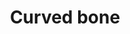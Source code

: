 ---
layout: item
title: Curved bone
item-id: 10977
datatable: true
id: 10977
name: "Curved bone"
members: true
lowalch: 2
highalch: 4
examine: "A curved Construction bone."
monsters:
  - id: 136
    name: "Ogre"
    members: true
    combat_level: 53
    wiki_url: "https://oldschool.runescape.wiki/w/Ogre#Level_53"
    drops:
      - quantity: "1"
        rarity: 0.00019950124688279303
    image: "https://oldschool.runescape.wiki/images/c/c5/Ogre.png?78692"
  - id: 458
    name: "Lizard"
    members: true
    combat_level: 42
    wiki_url: "https://oldschool.runescape.wiki/w/Lizard"
    drops:
      - quantity: "1"
        rarity: 0.00019950124688279303
    image: "https://oldschool.runescape.wiki/images/8/85/Desert_lizard.png?58ef5"
  - id: 477
    name: "Giant frog"
    members: true
    combat_level: 99
    wiki_url: "https://oldschool.runescape.wiki/w/Giant_frog#Level_99"
    drops:
      - quantity: "1"
        rarity: 0.00019950124688279303
    image: "https://oldschool.runescape.wiki/images/c/c6/Giant_frog.png?a8fe4"
  - id: 643
    name: "Arrg"
    members: true
    combat_level: 113
    wiki_url: "https://oldschool.runescape.wiki/w/Arrg#Normal"
    drops:
      - quantity: "1"
        rarity: 0.00019950124688279303
    image: "https://oldschool.runescape.wiki/images/6/65/Arrg.png?2e0cb"
  - id: 648
    name: "Ice Troll"
    members: true
    combat_level: 124
    wiki_url: "https://oldschool.runescape.wiki/w/Ice_troll#Level_124"
    drops:
      - quantity: "1"
        rarity: 0.00019950124688279303
    image: "https://oldschool.runescape.wiki/images/d/da/Ice_troll.png?73c10"
  - id: 649
    name: "Ice Troll"
    members: true
    combat_level: 123
    wiki_url: "https://oldschool.runescape.wiki/w/Ice_troll#Level_123"
    drops:
      - quantity: "1"
        rarity: 0.00019950124688279303
    image: "https://oldschool.runescape.wiki/images/d/da/Ice_troll.png?73c10"
  - id: 650
    name: "Ice Troll"
    members: true
    combat_level: 120
    wiki_url: "https://oldschool.runescape.wiki/w/Ice_troll#Level_120"
    drops:
      - quantity: "1"
        rarity: 0.00019950124688279303
    image: "https://oldschool.runescape.wiki/images/d/da/Ice_troll.png?73c10"
  - id: 651
    name: "Ice Troll"
    members: true
    combat_level: 121
    wiki_url: "https://oldschool.runescape.wiki/w/Ice_troll#Level_121"
    drops:
      - quantity: "1"
        rarity: 0.00019950124688279303
    image: "https://oldschool.runescape.wiki/images/d/da/Ice_troll.png?73c10"
  - id: 680
    name: "Giant skeleton"
    members: true
    combat_level: 80
    wiki_url: "https://oldschool.runescape.wiki/w/Giant_skeleton_(Shadow_Dungeon)"
    drops:
      - quantity: "1"
        rarity: 0.00019950124688279303
    image: "https://oldschool.runescape.wiki/images/a/a2/Giant_skeleton_%28Shadow_Dungeon%29.png?04e2c"
  - id: 699
    name: "Ice troll"
    members: true
    combat_level: 124
    wiki_url: "https://oldschool.runescape.wiki/w/Ice_troll#Level_124"
    drops:
      - quantity: "1"
        rarity: 0.00019950124688279303
    image: "https://oldschool.runescape.wiki/images/d/da/Ice_troll.png?73c10"
  - id: 700
    name: "Ice troll"
    members: true
    combat_level: 123
    wiki_url: "https://oldschool.runescape.wiki/w/Ice_troll#Level_123"
    drops:
      - quantity: "1"
        rarity: 0.00019950124688279303
    image: "https://oldschool.runescape.wiki/images/d/da/Ice_troll.png?73c10"
  - id: 701
    name: "Ice troll"
    members: true
    combat_level: 120
    wiki_url: "https://oldschool.runescape.wiki/w/Ice_troll#Level_120"
    drops:
      - quantity: "1"
        rarity: 0.00019950124688279303
    image: "https://oldschool.runescape.wiki/images/d/da/Ice_troll.png?73c10"
  - id: 702
    name: "Ice troll"
    members: true
    combat_level: 121
    wiki_url: "https://oldschool.runescape.wiki/w/Ice_troll#Level_121"
    drops:
      - quantity: "1"
        rarity: 0.00019950124688279303
    image: "https://oldschool.runescape.wiki/images/d/da/Ice_troll.png?73c10"
  - id: 763
    name: "Giant Roc"
    members: true
    combat_level: 172
    wiki_url: "https://oldschool.runescape.wiki/w/Giant_Roc#Normal"
    drops:
      - quantity: "1"
        rarity: 0.00019950124688279303
    image: "https://oldschool.runescape.wiki/images/thumb/a/ab/Giant_Roc.png/1200px-Giant_Roc.png?bd2c8"
  - id: 787
    name: "Suqah"
    members: true
    combat_level: 111
    wiki_url: "https://oldschool.runescape.wiki/w/Suqah"
    drops:
      - quantity: "1"
        rarity: 0.00019950124688279303
    image: "https://oldschool.runescape.wiki/images/7/79/Suqah.png?349eb"
  - id: 852
    name: "Icelord"
    members: true
    combat_level: 51
    wiki_url: "https://oldschool.runescape.wiki/w/Icelord"
    drops:
      - quantity: "1"
        rarity: 0.00019950124688279303
    image: "https://oldschool.runescape.wiki/images/d/d8/Icelord.png?56c2f"
  - id: 891
    name: "Moss Guardian"
    members: true
    combat_level: 84
    wiki_url: "https://oldschool.runescape.wiki/w/Moss_Guardian#Normal"
    drops:
      - quantity: "1"
        rarity: 0.00019950124688279303
    image: "https://oldschool.runescape.wiki/images/8/87/Moss_Guardian.png?a1e47"
  - id: 925
    name: "Rock"
    members: true
    combat_level: 111
    wiki_url: "https://oldschool.runescape.wiki/w/Rock_(Troll)"
    drops:
      - quantity: "1"
        rarity: 0.00019950124688279303
    image: "https://oldschool.runescape.wiki/images/0/0b/Rock.png?b2468"
  - id: 926
    name: "Stick"
    members: true
    combat_level: 104
    wiki_url: "https://oldschool.runescape.wiki/w/Stick"
    drops:
      - quantity: "1"
        rarity: 0.00019950124688279303
    image: "https://oldschool.runescape.wiki/images/a/aa/Stick.png?49b4a"
  - id: 927
    name: "Pee Hat"
    members: true
    combat_level: 91
    wiki_url: "https://oldschool.runescape.wiki/w/Pee_Hat"
    drops:
      - quantity: "1"
        rarity: 0.00019950124688279303
    image: "https://oldschool.runescape.wiki/images/c/c2/Pee_Hat.png?b2468"
  - id: 928
    name: "Kraka"
    members: true
    combat_level: 91
    wiki_url: "https://oldschool.runescape.wiki/w/Kraka"
    drops:
      - quantity: "1"
        rarity: 0.00019950124688279303
    image: "https://oldschool.runescape.wiki/images/5/57/Kraka.png?ca051"
  - id: 931
    name: "Thrower Troll"
    members: true
    combat_level: 67
    wiki_url: "https://oldschool.runescape.wiki/w/Thrower_Troll"
    drops:
      - quantity: "1"
        rarity: 0.00019950124688279303
    image: "https://oldschool.runescape.wiki/images/9/98/Thrower_Troll.png?49b4a"
  - id: 936
    name: "Mountain troll"
    members: true
    combat_level: 69
    wiki_url: "https://oldschool.runescape.wiki/w/Mountain_troll#Level_69"
    drops:
      - quantity: "1"
        rarity: 0.00019950124688279303
    image: "https://oldschool.runescape.wiki/images/2/26/Mountain_troll.png?15542"
  - id: 1047
    name: "Cave horror"
    members: true
    combat_level: 80
    wiki_url: "https://oldschool.runescape.wiki/w/Cave_horror"
    drops:
      - quantity: "1"
        rarity: 0.00019950124688279303
    image: "https://oldschool.runescape.wiki/images/5/5b/Cave_horror_%281%29.png?a57e4"
  - id: 1097
    name: "Sea Snake Young"
    members: true
    combat_level: 90
    wiki_url: "https://oldschool.runescape.wiki/w/Sea_Snake_Young"
    drops:
      - quantity: "1"
        rarity: 0.00019950124688279303
    image: ""
  - id: 1101
    name: "Giant Sea Snake"
    members: true
    combat_level: 149
    wiki_url: "https://oldschool.runescape.wiki/w/Giant_Sea_Snake"
    drops:
      - quantity: "1"
        rarity: 0.00019950124688279303
    image: "https://oldschool.runescape.wiki/images/thumb/e/e3/Giant_Sea_Snake.png/1200px-Giant_Sea_Snake.png?3f58a"
  - id: 1153
    name: "Ogre"
    members: true
    combat_level: 63
    wiki_url: "https://oldschool.runescape.wiki/w/Ogre#Level_63"
    drops:
      - quantity: "1"
        rarity: 0.00019950124688279303
    image: "https://oldschool.runescape.wiki/images/c/c5/Ogre.png?78692"
  - id: 1834
    name: "Gorak"
    members: true
    combat_level: 145
    wiki_url: "https://oldschool.runescape.wiki/w/Gorak#Level_145"
    drops:
      - quantity: "1"
        rarity: 0.00019950124688279303
    image: "https://oldschool.runescape.wiki/images/thumb/7/7d/Gorak.png/1200px-Gorak.png?4657a"
  - id: 1874
    name: "Ice troll runt"
    members: true
    combat_level: 74
    wiki_url: "https://oldschool.runescape.wiki/w/Ice_troll_runt"
    drops:
      - quantity: "1"
        rarity: 0.00019950124688279303
    image: "https://oldschool.runescape.wiki/images/0/0a/Ice_troll_runt.png?3f791"
  - id: 1875
    name: "Ice troll male"
    members: true
    combat_level: 82
    wiki_url: "https://oldschool.runescape.wiki/w/Ice_troll_male"
    drops:
      - quantity: "1"
        rarity: 0.00019950124688279303
    image: "https://oldschool.runescape.wiki/images/0/0a/Ice_troll_runt.png?3f791"
  - id: 1876
    name: "Ice troll female"
    members: true
    combat_level: 82
    wiki_url: "https://oldschool.runescape.wiki/w/Ice_troll_female"
    drops:
      - quantity: "1"
        rarity: 0.00019950124688279303
    image: "https://oldschool.runescape.wiki/images/2/2a/Ice_troll_female.png?e9c3f"
  - id: 1877
    name: "Ice troll grunt"
    members: true
    combat_level: 100
    wiki_url: "https://oldschool.runescape.wiki/w/Ice_troll_grunt"
    drops:
      - quantity: "1"
        rarity: 0.00019950124688279303
    image: "https://oldschool.runescape.wiki/images/a/a3/Ice_troll_grunt.png?c5115"
  - id: 2075
    name: "Fire giant"
    members: true
    combat_level: 86
    wiki_url: "https://oldschool.runescape.wiki/w/Fire_giant#Level_86"
    drops:
      - quantity: "1"
        rarity: 0.00019950124688279303
    image: ""
  - id: 2085
    name: "Ice giant"
    members: false
    combat_level: 53
    wiki_url: "https://oldschool.runescape.wiki/w/Ice_giant#Level_53"
    drops:
      - quantity: "1"
        rarity: 0.00019950124688279303
    image: "https://oldschool.runescape.wiki/images/9/96/Ice_giant.png?20915"
  - id: 2090
    name: "Moss giant"
    members: false
    combat_level: 42
    wiki_url: "https://oldschool.runescape.wiki/w/Moss_giant#Level_42"
    drops:
      - quantity: "1"
        rarity: 0.00019950124688279303
    image: "https://oldschool.runescape.wiki/images/6/61/Moss_giant.png?3c6c6"
  - id: 2097
    name: "Cyclops"
    members: true
    combat_level: 56
    wiki_url: "https://oldschool.runescape.wiki/w/Cyclops#Level_56"
    drops:
      - quantity: "1"
        rarity: 0.00019950124688279303
    image: "https://oldschool.runescape.wiki/images/a/a9/Cyclops.png?dd786"
  - id: 2098
    name: "Hill Giant"
    members: false
    combat_level: 28
    wiki_url: "https://oldschool.runescape.wiki/w/Hill_Giant#1"
    drops:
      - quantity: "1"
        rarity: 0.00019950124688279303
    image: "https://oldschool.runescape.wiki/images/5/5f/Hill_Giant.png?d162a"
  - id: 2137
    name: "Cyclops"
    members: true
    combat_level: 106
    wiki_url: "https://oldschool.runescape.wiki/w/Cyclops#Level_106"
    drops:
      - quantity: "1"
        rarity: 0.00019950124688279303
    image: "https://oldschool.runescape.wiki/images/a/a9/Cyclops.png?dd786"
  - id: 2215
    name: "General Graardor"
    members: true
    combat_level: 624
    wiki_url: "https://oldschool.runescape.wiki/w/General_Graardor"
    drops:
      - quantity: "1"
        rarity: 0.00019950124688279303
    image: "https://oldschool.runescape.wiki/images/b/b8/General_Graardor.png?4dd90"
  - id: 2233
    name: "Ogre"
    members: true
    combat_level: 58
    wiki_url: "https://oldschool.runescape.wiki/w/Ogre#Level_58"
    drops:
      - quantity: "1"
        rarity: 0.00019950124688279303
    image: "https://oldschool.runescape.wiki/images/c/c5/Ogre.png?78692"
  - id: 2235
    name: "Cyclops"
    members: true
    combat_level: 81
    wiki_url: "https://oldschool.runescape.wiki/w/Cyclops#Level_81"
    drops:
      - quantity: "1"
        rarity: 0.00019950124688279303
    image: "https://oldschool.runescape.wiki/images/a/a9/Cyclops.png?dd786"
  - id: 2464
    name: "Cyclops"
    members: true
    combat_level: 76
    wiki_url: "https://oldschool.runescape.wiki/w/Cyclops#Level_76"
    drops:
      - quantity: "1"
        rarity: 0.00019950124688279303
    image: "https://oldschool.runescape.wiki/images/a/a9/Cyclops.png?dd786"
  - id: 2592
    name: "Mogre"
    members: true
    combat_level: 60
    wiki_url: "https://oldschool.runescape.wiki/w/Mogre"
    drops:
      - quantity: "1"
        rarity: 0.00019950124688279303
    image: "https://oldschool.runescape.wiki/images/6/6e/Mogre.png?94ffa"
  - id: 2946
    name: "Nail beast"
    members: true
    combat_level: 69
    wiki_url: "https://oldschool.runescape.wiki/w/Nail_beast#Level_69"
    drops:
      - quantity: "1"
        rarity: 0.00019950124688279303
    image: "https://oldschool.runescape.wiki/images/thumb/d/d4/Nail_beast.png/1200px-Nail_beast.png?873a4"
  - id: 2947
    name: "Nail beast"
    members: true
    combat_level: 98
    wiki_url: "https://oldschool.runescape.wiki/w/Nail_beast#Level_98"
    drops:
      - quantity: "1"
        rarity: 0.00019950124688279303
    image: "https://oldschool.runescape.wiki/images/thumb/d/d4/Nail_beast.png/1200px-Nail_beast.png?873a4"
  - id: 2948
    name: "Nail beast"
    members: true
    combat_level: 141
    wiki_url: "https://oldschool.runescape.wiki/w/Nail_beast#Level_141"
    drops:
      - quantity: "1"
        rarity: 0.00019950124688279303
    image: "https://oldschool.runescape.wiki/images/thumb/d/d4/Nail_beast.png/1200px-Nail_beast.png?873a4"
  - id: 3141
    name: "Gorak"
    members: true
    combat_level: 149
    wiki_url: "https://oldschool.runescape.wiki/w/Gorak#Level_149"
    drops:
      - quantity: "1"
        rarity: 0.00019950124688279303
    image: "https://oldschool.runescape.wiki/images/thumb/7/7d/Gorak.png/1200px-Gorak.png?4657a"
  - id: 3162
    name: "Kree'arra"
    members: true
    combat_level: 580
    wiki_url: "https://oldschool.runescape.wiki/w/Kree'arra"
    drops:
      - quantity: "1"
        rarity: 0.00019950124688279303
    image: "https://oldschool.runescape.wiki/images/f/fd/Kree%27arra.png?65c34"
  - id: 3329
    name: "Giant Champion"
    members: true
    combat_level: 56
    wiki_url: "https://oldschool.runescape.wiki/w/Giant_Champion"
    drops:
      - quantity: "1"
        rarity: 0.00019950124688279303
    image: "https://oldschool.runescape.wiki/images/5/58/Giant_Champion.png?30547"
  - id: 3600
    name: "Frogeel"
    members: true
    combat_level: 103
    wiki_url: "https://oldschool.runescape.wiki/w/Frogeel"
    drops:
      - quantity: "1"
        rarity: 0.00019950124688279303
    image: "https://oldschool.runescape.wiki/images/c/c8/Frogeel.png?fc75b"
  - id: 3851
    name: "Moss giant"
    members: true
    combat_level: 48
    wiki_url: "https://oldschool.runescape.wiki/w/Moss_giant#Level_48"
    drops:
      - quantity: "1"
        rarity: 0.00019950124688279303
    image: "https://oldschool.runescape.wiki/images/6/61/Moss_giant.png?3c6c6"
  - id: 4005
    name: "Dark beast"
    members: true
    combat_level: 182
    wiki_url: "https://oldschool.runescape.wiki/w/Dark_beast"
    drops:
      - quantity: "1"
        rarity: 0.00019950124688279303
    image: "https://oldschool.runescape.wiki/images/thumb/e/e1/Dark_beast.png/1200px-Dark_beast.png?81f00"
  - id: 4067
    name: "Black Knight Titan"
    members: true
    combat_level: 120
    wiki_url: "https://oldschool.runescape.wiki/w/Black_Knight_Titan#Normal"
    drops:
      - quantity: "1"
        rarity: 0.00019950124688279303
    image: "https://oldschool.runescape.wiki/images/f/f0/Black_Knight_Titan.png?69152"
  - id: 4120
    name: "Troll general"
    members: true
    combat_level: 113
    wiki_url: "https://oldschool.runescape.wiki/w/Troll_general#Sword"
    drops:
      - quantity: "1"
        rarity: 0.00019950124688279303
    image: "https://oldschool.runescape.wiki/images/b/bb/Troll_general_%28sword%29.png?3b5ff"
  - id: 4123
    name: "Troll spectator"
    members: true
    combat_level: 71
    wiki_url: "https://oldschool.runescape.wiki/w/Troll_spectator"
    drops:
      - quantity: "1"
        rarity: 0.00019950124688279303
    image: "https://oldschool.runescape.wiki/images/2/26/Mountain_troll.png?15542"
  - id: 4130
    name: "Dad"
    members: true
    combat_level: 101
    wiki_url: "https://oldschool.runescape.wiki/w/Dad#Normal"
    drops:
      - quantity: "1"
        rarity: 0.00019950124688279303
    image: "https://oldschool.runescape.wiki/images/6/62/Dad.png?18a30"
  - id: 4131
    name: "Twig"
    members: true
    combat_level: 71
    wiki_url: "https://oldschool.runescape.wiki/w/Twig#Awake"
    drops:
      - quantity: "1"
        rarity: 0.00019950124688279303
    image: "https://oldschool.runescape.wiki/images/b/b2/Twig.png?2e88b"
  - id: 4132
    name: "Berry"
    members: true
    combat_level: 71
    wiki_url: "https://oldschool.runescape.wiki/w/Berry#Awake"
    drops:
      - quantity: "1"
        rarity: 0.00019950124688279303
    image: "https://oldschool.runescape.wiki/images/e/ed/Berry.png?14ddc"
  - id: 4135
    name: "Thrower troll"
    members: true
    combat_level: 68
    wiki_url: "https://oldschool.runescape.wiki/w/Thrower_troll_(Trollheim)"
    drops:
      - quantity: "1"
        rarity: 0.00019950124688279303
    image: "https://oldschool.runescape.wiki/images/9/98/Thrower_Troll.png?49b4a"
  - id: 4143
    name: "Mountain troll"
    members: true
    combat_level: 71
    wiki_url: "https://oldschool.runescape.wiki/w/Mountain_troll#Level_71"
    drops:
      - quantity: "1"
        rarity: 0.00019950124688279303
    image: "https://oldschool.runescape.wiki/images/2/26/Mountain_troll.png?15542"
  - id: 4184
    name: "Crocodile"
    members: true
    combat_level: 63
    wiki_url: "https://oldschool.runescape.wiki/w/Crocodile"
    drops:
      - quantity: "1"
        rarity: 0.00019950124688279303
    image: "https://oldschool.runescape.wiki/images/6/68/Crocodile_safespot.png?60f4d"
  - id: 4308
    name: "Sea troll"
    members: true
    combat_level: 79
    wiki_url: "https://oldschool.runescape.wiki/w/Sea_troll#Level_79"
    drops:
      - quantity: "1"
        rarity: 0.00019950124688279303
    image: "https://oldschool.runescape.wiki/images/6/69/Sea_troll_%28lv_65%29.png?26e4d"
  - id: 4309
    name: "Sea troll"
    members: true
    combat_level: 65
    wiki_url: "https://oldschool.runescape.wiki/w/Sea_troll#Level_65"
    drops:
      - quantity: "1"
        rarity: 0.00019950124688279303
    image: "https://oldschool.runescape.wiki/images/6/69/Sea_troll_%28lv_65%29.png?26e4d"
  - id: 4310
    name: "Sea troll"
    members: true
    combat_level: 87
    wiki_url: "https://oldschool.runescape.wiki/w/Sea_troll#Level_87"
    drops:
      - quantity: "1"
        rarity: 0.00019950124688279303
    image: "https://oldschool.runescape.wiki/images/6/69/Sea_troll_%28lv_65%29.png?26e4d"
  - id: 4311
    name: "Sea troll"
    members: true
    combat_level: 101
    wiki_url: "https://oldschool.runescape.wiki/w/Sea_troll#Level_101"
    drops:
      - quantity: "1"
        rarity: 0.00019950124688279303
    image: "https://oldschool.runescape.wiki/images/6/69/Sea_troll_%28lv_65%29.png?26e4d"
  - id: 4362
    name: "Ogre chieftain"
    members: true
    combat_level: 81
    wiki_url: "https://oldschool.runescape.wiki/w/Ogre_chieftain"
    drops:
      - quantity: "1"
        rarity: 0.00019950124688279303
    image: "https://oldschool.runescape.wiki/images/b/bf/Ogre_chieftain.png?fb906"
  - id: 4367
    name: "Gorad"
    members: true
    combat_level: 68
    wiki_url: "https://oldschool.runescape.wiki/w/Gorad"
    drops:
      - quantity: "1"
        rarity: 0.00019950124688279303
    image: "https://oldschool.runescape.wiki/images/f/f2/Gorad.png?e8fc0"
  - id: 4381
    name: "Enclave guard"
    members: true
    combat_level: 83
    wiki_url: "https://oldschool.runescape.wiki/w/Enclave_guard"
    drops:
      - quantity: "1"
        rarity: 0.00019950124688279303
    image: "https://oldschool.runescape.wiki/images/e/ee/Enclave_guard.png?d97ad"
  - id: 5054
    name: "Skeleton Hellhound"
    members: true
    combat_level: 97
    wiki_url: "https://oldschool.runescape.wiki/w/Skeleton_Hellhound#Normal"
    drops:
      - quantity: "1"
        rarity: 0.00019950124688279303
    image: "https://oldschool.runescape.wiki/images/thumb/0/09/Skeleton_Hellhound.png/1200px-Skeleton_Hellhound.png?79073"
  - id: 5129
    name: "Glod"
    members: true
    combat_level: 138
    wiki_url: "https://oldschool.runescape.wiki/w/Glod#Normal"
    drops:
      - quantity: "1"
        rarity: 0.00019950124688279303
    image: "https://oldschool.runescape.wiki/images/5/57/Glod.png?1c57f"
  - id: 5779
    name: "Giant Mole"
    members: true
    combat_level: 230
    wiki_url: "https://oldschool.runescape.wiki/w/Giant_Mole"
    drops:
      - quantity: "1"
        rarity: 0.00019950124688279303
    image: "https://oldschool.runescape.wiki/images/thumb/f/fd/Giant_Mole.png/1200px-Giant_Mole.png?3f58a"
  - id: 5826
    name: "Ice troll grunt"
    members: true
    combat_level: 102
    wiki_url: "https://oldschool.runescape.wiki/w/Ice_troll_grunt"
    drops:
      - quantity: "1"
        rarity: 0.00019950124688279303
    image: "https://oldschool.runescape.wiki/images/a/a3/Ice_troll_grunt.png?c5115"
  - id: 6297
    name: "Glod (hard)"
    members: true
    combat_level: 276
    wiki_url: "https://oldschool.runescape.wiki/w/Glod#Hard"
    drops:
      - quantity: "1"
        rarity: 0.00019950124688279303
    image: "https://oldschool.runescape.wiki/images/5/57/Glod.png?1c57f"
  - id: 6299
    name: "Black Knight Titan (hard)"
    members: true
    combat_level: 210
    wiki_url: "https://oldschool.runescape.wiki/w/Black_Knight_Titan#Hard"
    drops:
      - quantity: "1"
        rarity: 0.00019950124688279303
    image: "https://oldschool.runescape.wiki/images/f/f0/Black_Knight_Titan.png?69152"
  - id: 6323
    name: "Giant Roc (hard)"
    members: true
    combat_level: 257
    wiki_url: "https://oldschool.runescape.wiki/w/Giant_Roc#Hard"
    drops:
      - quantity: "1"
        rarity: 0.00019950124688279303
    image: "https://oldschool.runescape.wiki/images/thumb/a/ab/Giant_Roc.png/1200px-Giant_Roc.png?bd2c8"
  - id: 6325
    name: "Moss Guardian (hard)"
    members: true
    combat_level: 182
    wiki_url: "https://oldschool.runescape.wiki/w/Moss_Guardian#Hard"
    drops:
      - quantity: "1"
        rarity: 0.00019950124688279303
    image: "https://oldschool.runescape.wiki/images/8/87/Moss_Guardian.png?a1e47"
  - id: 6326
    name: "Skeleton Hellhound (hard)"
    members: true
    combat_level: 198
    wiki_url: "https://oldschool.runescape.wiki/w/Skeleton_Hellhound#Hard"
    drops:
      - quantity: "1"
        rarity: 0.00019950124688279303
    image: "https://oldschool.runescape.wiki/images/thumb/0/09/Skeleton_Hellhound.png/1200px-Skeleton_Hellhound.png?79073"
  - id: 6330
    name: "Dad (hard)"
    members: true
    combat_level: 201
    wiki_url: "https://oldschool.runescape.wiki/w/Dad#Hard"
    drops:
      - quantity: "1"
        rarity: 0.00019950124688279303
    image: "https://oldschool.runescape.wiki/images/6/62/Dad.png?18a30"
  - id: 6331
    name: "Arrg (hard)"
    members: true
    combat_level: 210
    wiki_url: "https://oldschool.runescape.wiki/w/Arrg#Hard"
    drops:
      - quantity: "1"
        rarity: 0.00019950124688279303
    image: "https://oldschool.runescape.wiki/images/6/65/Arrg.png?2e0cb"
  - id: 6473
    name: "Terror dog"
    members: true
    combat_level: 110
    wiki_url: "https://oldschool.runescape.wiki/w/Terror_dog#Level_110"
    drops:
      - quantity: "1"
        rarity: 0.00019950124688279303
    image: "https://oldschool.runescape.wiki/images/6/62/Terror_dog_%28level_100%29.png?535ad"
  - id: 6474
    name: "Terror dog"
    members: true
    combat_level: 100
    wiki_url: "https://oldschool.runescape.wiki/w/Terror_dog#Level_100"
    drops:
      - quantity: "1"
        rarity: 0.00019950124688279303
    image: "https://oldschool.runescape.wiki/images/6/62/Terror_dog_%28level_100%29.png?535ad"
  - id: 6503
    name: "Callisto"
    members: true
    combat_level: 470
    wiki_url: "https://oldschool.runescape.wiki/w/Callisto"
    drops:
      - quantity: "1"
        rarity: 0.00019950124688279303
    image: "https://oldschool.runescape.wiki/images/thumb/d/d4/Callisto.png/1200px-Callisto.png?4612a"
  - id: 6504
    name: "Venenatis"
    members: true
    combat_level: 464
    wiki_url: "https://oldschool.runescape.wiki/w/Venenatis"
    drops:
      - quantity: "1"
        rarity: 0.00019950124688279303
    image: "https://oldschool.runescape.wiki/images/7/7f/Venenatis.png?20540"
  - id: 6604
    name: "Mammoth"
    members: true
    combat_level: 80
    wiki_url: "https://oldschool.runescape.wiki/w/Mammoth"
    drops:
      - quantity: "1"
        rarity: 0.00019950124688279303
    image: "https://oldschool.runescape.wiki/images/thumb/a/a5/Mammoth.png/1200px-Mammoth.png?956ac"
  - id: 6611
    name: "Vet'ion"
    members: true
    combat_level: 454
    wiki_url: "https://oldschool.runescape.wiki/w/Vet'ion#Normal"
    drops:
      - quantity: "1"
        rarity: 0.00019950124688279303
    image: "https://oldschool.runescape.wiki/images/7/7f/Vet%27ion.png?4cb16"
  - id: 6612
    name: "Vet'ion Reborn"
    members: true
    combat_level: 454
    wiki_url: "https://oldschool.runescape.wiki/w/Vet'ion#Reborn"
    drops:
      - quantity: "1"
        rarity: 0.00019950124688279303
    image: "https://oldschool.runescape.wiki/images/7/7f/Vet%27ion.png?4cb16"
  - id: 6766
    name: "Lizardman shaman"
    members: true
    combat_level: 150
    wiki_url: "https://oldschool.runescape.wiki/w/Lizardman_shaman#Standard"
    drops:
      - quantity: "1"
        rarity: 0.00019950124688279303
    image: "https://oldschool.runescape.wiki/images/2/2f/Lizardman_shaman_%281%29.png?7c5b4"
  - id: 7095
    name: "Tortured gorilla"
    members: true
    combat_level: 142
    wiki_url: "https://oldschool.runescape.wiki/w/Tortured_gorilla#Level_142"
    drops:
      - quantity: "1"
        rarity: 0.00019950124688279303
    image: "https://oldschool.runescape.wiki/images/thumb/3/32/Tortured_gorilla.png/1200px-Tortured_gorilla.png?1c786"
  - id: 7150
    name: "Tortured gorilla"
    members: true
    combat_level: 141
    wiki_url: "https://oldschool.runescape.wiki/w/Tortured_gorilla#Level_141"
    drops:
      - quantity: "1"
        rarity: 0.00019950124688279303
    image: "https://oldschool.runescape.wiki/images/thumb/3/32/Tortured_gorilla.png/1200px-Tortured_gorilla.png?1c786"
  - id: 7251
    name: "Fire giant"
    members: true
    combat_level: 109
    wiki_url: "https://oldschool.runescape.wiki/w/Fire_giant#Level_109"
    drops:
      - quantity: "1"
        rarity: 0.00019950124688279303
    image: ""
  - id: 7252
    name: "Fire giant"
    members: true
    combat_level: 104
    wiki_url: "https://oldschool.runescape.wiki/w/Fire_giant#Level_104"
    drops:
      - quantity: "1"
        rarity: 0.00019950124688279303
    image: ""
  - id: 7401
    name: "Cave abomination"
    members: true
    combat_level: 206
    wiki_url: "https://oldschool.runescape.wiki/w/Cave_abomination"
    drops:
      - quantity: "1"
        rarity: 0.00019950124688279303
    image: "https://oldschool.runescape.wiki/images/d/de/Cave_abomination.png?85a14"
  - id: 7409
    name: "Night beast"
    members: true
    combat_level: 374
    wiki_url: "https://oldschool.runescape.wiki/w/Night_beast"
    drops:
      - quantity: "1"
        rarity: 0.00019950124688279303
    image: "https://oldschool.runescape.wiki/images/thumb/0/0a/Night_beast.png/1200px-Night_beast.png?cdeeb"
  - id: 7416
    name: "Obor"
    members: false
    combat_level: 106
    wiki_url: "https://oldschool.runescape.wiki/w/Obor"
    drops:
      - quantity: "1"
        rarity: 0.00019950124688279303
    image: "https://oldschool.runescape.wiki/images/8/88/Obor.png?8ec21"
  - id: 7562
    name: "Muttadile"
    members: true
    combat_level: 0
    wiki_url: "https://oldschool.runescape.wiki/w/Muttadile"
    drops:
      - quantity: "1"
        rarity: 0.00019950124688279303
    image: "https://oldschool.runescape.wiki/images/thumb/c/c4/Muttadile.png/1200px-Muttadile.png?55798"
  - id: 7573
    name: "Lizardman shaman"
    members: true
    combat_level: 0
    wiki_url: "https://oldschool.runescape.wiki/w/Lizardman_shaman#Standard"
    drops:
      - quantity: "1"
        rarity: 0.00019950124688279303
    image: "https://oldschool.runescape.wiki/images/2/2f/Lizardman_shaman_%281%29.png?7c5b4"
  - id: 7604
    name: "Skeletal Mystic"
    members: true
    combat_level: 0
    wiki_url: "https://oldschool.runescape.wiki/w/Skeletal_Mystic"
    drops:
      - quantity: "1"
        rarity: 0.00019950124688279303
    image: ""
  - id: 7878
    name: "Ice giant"
    members: true
    combat_level: 67
    wiki_url: "https://oldschool.runescape.wiki/w/Ice_giant#Level_67"
    drops:
      - quantity: "1"
        rarity: 0.00019950124688279303
    image: "https://oldschool.runescape.wiki/images/9/96/Ice_giant.png?20915"
  - id: 7989
    name: "Ogress Warrior"
    members: false
    combat_level: 82
    wiki_url: "https://oldschool.runescape.wiki/w/Ogress_Warrior"
    drops:
      - quantity: "1"
        rarity: 0.00019950124688279303
    image: "https://oldschool.runescape.wiki/images/4/40/Ogress_Warrior.png?7143b"
  - id: 7991
    name: "Ogress Shaman"
    members: false
    combat_level: 82
    wiki_url: "https://oldschool.runescape.wiki/w/Ogress_Shaman"
    drops:
      - quantity: "1"
        rarity: 0.00019950124688279303
    image: "https://oldschool.runescape.wiki/images/5/52/Ogress_Shaman.png?5b638"
  - id: 8195
    name: "Bryophyta"
    members: false
    combat_level: 128
    wiki_url: "https://oldschool.runescape.wiki/w/Bryophyta"
    drops:
      - quantity: "1"
        rarity: 0.00019950124688279303
    image: "https://oldschool.runescape.wiki/images/8/86/Bryophyta.png?090fd"
  - id: 8388
    name: "Sotetseg"
    members: true
    combat_level: 995
    wiki_url: "https://oldschool.runescape.wiki/w/Sotetseg"
    drops:
      - quantity: "1"
        rarity: 0.00019950124688279303
    image: "https://oldschool.runescape.wiki/images/7/76/Sotetseg.png?61151"
  - id: 8700
    name: "Giant frog"
    members: false
    combat_level: 13
    wiki_url: "https://oldschool.runescape.wiki/w/Giant_frog#Level_13"
    drops:
      - quantity: "1"
        rarity: 0.00019950124688279303
    image: "https://oldschool.runescape.wiki/images/c/c6/Giant_frog.png?a8fe4"
  - id: 8736
    name: "Moss Giant"
    members: true
    combat_level: 84
    wiki_url: "https://oldschool.runescape.wiki/w/Moss_giant#Level_84"
    drops:
      - quantity: "1"
        rarity: 0.00019950124688279303
    image: "https://oldschool.runescape.wiki/images/6/61/Moss_giant.png?3c6c6"
  - id: 9258
    name: "Basilisk Sentinel"
    members: true
    combat_level: 358
    wiki_url: "https://oldschool.runescape.wiki/w/Basilisk_Sentinel"
    drops:
      - quantity: "1"
        rarity: 0.00019950124688279303
    image: "https://oldschool.runescape.wiki/images/thumb/4/4f/Basilisk_Sentinel.png/1200px-Basilisk_Sentinel.png?a585b"
  - id: 9293
    name: "Basilisk Knight"
    members: true
    combat_level: 204
    wiki_url: "https://oldschool.runescape.wiki/w/Basilisk_Knight"
    drops:
      - quantity: "1"
        rarity: 0.00019950124688279303
    image: "https://oldschool.runescape.wiki/images/thumb/7/74/Basilisk_Knight.png/1200px-Basilisk_Knight.png?a21ef"
  - id: 10435
    name: "Sourhog"
    members: true
    combat_level: 37
    wiki_url: "https://oldschool.runescape.wiki/w/Sourhog"
    drops:
      - quantity: "1"
        rarity: 0.00019950124688279303
    image: "https://oldschool.runescape.wiki/images/a/ae/Sourhog.png?4de71"
  - id: 10493
    name: "Headless Beast"
    members: true
    combat_level: 82
    wiki_url: "https://oldschool.runescape.wiki/w/Headless_Beast"
    drops:
      - quantity: "1"
        rarity: 0.00019950124688279303
    image: "https://oldschool.runescape.wiki/images/0/03/Headless_Beast.png?c3fc8"
---